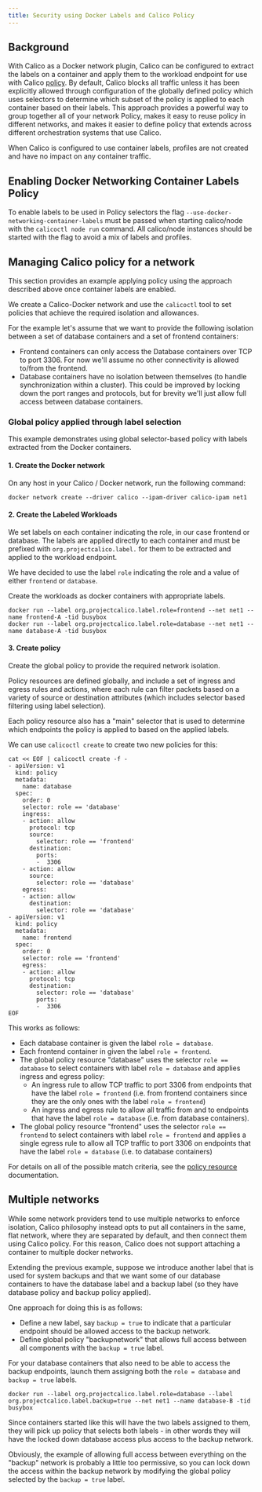 ```yaml
---
title: Security using Docker Labels and Calico Policy
---
```


## Background

With Calico as a Docker network plugin, Calico can be configured to extract the
labels on a container and apply them to the workload endpoint for use with Calico
[policy]({{site.baseurl}}/{{page.version}}/reference/calicoctl/resources/policy).
By default, Calico blocks all traffic unless it has been explicitly allowed
through configuration of the globally
defined policy which uses selectors to determine which subset of the policy is
applied to each container based on their labels.  This approach provides a
powerful way to group together all of your network Policy, makes it easy to
reuse policy in different networks, and makes it easier to define policy that
extends across different orchestration systems that use Calico.

When Calico is configured to use container labels, profiles are not created and 
have no impact on any container traffic.

## Enabling Docker Networking Container Labels Policy

To enable labels to be used in Policy selectors the flag
`--use-docker-networking-container-labels` must be passed when starting
calico/node with the `calicoctl node run` command.  All calico/node instances
should be started with the flag to avoid a mix of labels and profiles.

## Managing Calico policy for a network

This section provides an example applying policy using the approach described
above once container labels are enabled.

We create a Calico-Docker network and use the `calicoctl` tool to set policies
that achieve the required isolation and allowances.

For the example let's assume that we want to provide the following isolation
between a set of database containers and a set of frontend containers:

-  Frontend containers can only access the Database containers over TCP to port 3306.
   For now we'll assume no other connectivity is allowed to/from the frontend.
-  Database containers have no isolation between themselves (to handle synchronization
   within a cluster).  This could be improved by locking down the port ranges and
   protocols, but for brevity we'll just allow full access between database
   containers.

### Global policy applied through label selection

This example demonstrates using global selector-based policy with labels
extracted from the Docker containers.

#### 1. Create the Docker network

On any host in your Calico / Docker network, run the following command:

```
docker network create --driver calico --ipam-driver calico-ipam net1
```

#### 2. Create the Labeled Workloads

We set labels on each container indicating the role, in our case frontend
or database.  The labels are applied directly to each container and must be
prefixed with `org.projectcalico.label.` for them to be extracted and applied
to the workload endpoint.

We have decided to use the label `role` indicating the role and a value of
either `frontend` or `database`.  

Create the workloads as docker containers with appropriate labels.

```
docker run --label org.projectcalico.label.role=frontend --net net1 --name frontend-A -tid busybox
docker run --label org.projectcalico.label.role=database --net net1 --name database-A -tid busybox
```

#### 3. Create policy

Create the global policy to provide the required network isolation.

Policy resources are defined globally, and include a set of ingress and egress
rules and actions, where each rule can filter packets based on a variety
of source or destination attributes (which includes selector based filtering
using label selection).

Each policy resource also has a "main" selector that is used to determine which
endpoints the policy is applied to based on the applied labels.

We can use `calicoctl create` to create two new policies for this:

```
cat << EOF | calicoctl create -f -
- apiVersion: v1
  kind: policy
  metadata:
    name: database
  spec:
    order: 0
    selector: role == 'database'
    ingress:
    - action: allow
      protocol: tcp
      source:
        selector: role == 'frontend'
      destination:
        ports:
        -  3306
    - action: allow
      source:
        selector: role == 'database'
    egress:
    - action: allow
      destination:
        selector: role == 'database'
- apiVersion: v1
  kind: policy
  metadata:
    name: frontend
  spec:
    order: 0
    selector: role == 'frontend'
    egress:
    - action: allow
      protocol: tcp
      destination:
        selector: role == 'database'
        ports:
        -  3306
EOF
```

This works as follows:

-  Each database container is given the label `role = database`.
-  Each frontend container in given the label `role = frontend`.
-  The global policy resource "database" uses the selector `role == database` to
   select containers with label `role = database` and applies ingress and egress
   policy:
   -  An ingress rule to allow TCP traffic to port 3306 from endpoints that have
      the label `role = frontend` (i.e. from frontend containers since they are
      the only ones with the label `role = frontend`)
   -  An ingress and egress rule to allow all traffic from and to endpoints that
      have the label `role = database` (i.e. from database containers).
-  The global policy resource "frontend" uses the selector `role == frontend` to
   select containers with label `role = frontend` and applies a single egress
   rule to allow all TCP traffic to port 3306 on endpoints that have the label
   `role = database` (i.e. to database containers)

For details on all of the possible match criteria, see the
[policy resource]({{site.baseurl}}/{{page.version}}/reference/calicoctl/resources/policy)
documentation.

## Multiple networks

While some network providers tend to use multiple networks to enforce
isolation, Calico philosophy instead opts to put all containers in the same,
flat network, where they are separated by default, and then connect them using
Calico policy.  For this reason, Calico does not support attaching a container
to multiple docker networks.

Extending the previous example, suppose we introduce another label that is
used for system backups and that we want some of our database containers to
have the database label and a backup label (so they have database policy and
backup policy applied).

One approach for doing this is as follows:

-  Define a new label, say `backup = true` to indicate that a particular
   endpoint should be allowed access to the backup network.
-  Define global policy "backupnetwork" that allows full access between all
   components with the  `backup = true` label.

For your database containers that also need to be able to access the backup 
endpoints, launch them assigning both the `role = database` and `backup = true`
labels.

```
docker run --label org.projectcalico.label.role=database --label org.projectcalico.label.backup=true --net net1 --name database-B -tid busybox
```

Since containers started like this will have the two labels assigned to them,
they will pick up policy that selects both labels - in other words they will
have the locked down database access plus access to the backup network.

Obviously, the example of allowing full access between everything on the "backup"
network is probably a little too permissive, so you can lock down the access within
the backup network by modifying the global policy selected by the `backup = true`
label.
